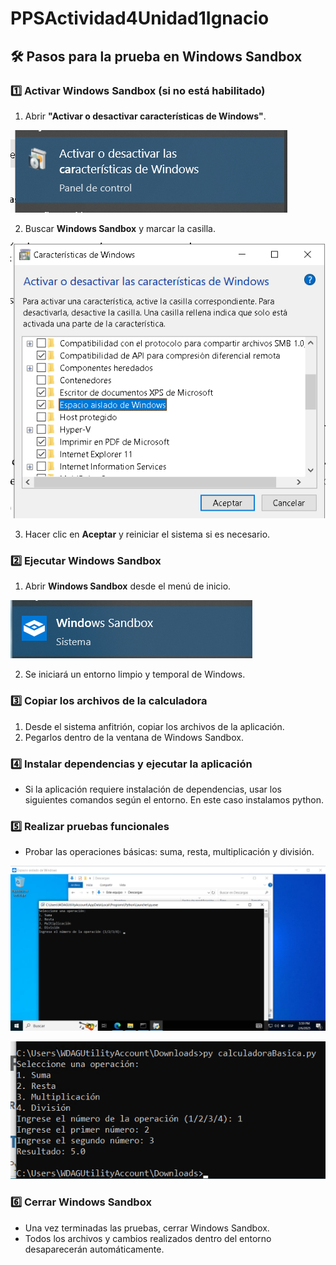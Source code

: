 # PPSActividad4Unidad1Ignacio

## 🛠 Pasos para la prueba en Windows Sandbox

### 1️⃣ Activar Windows Sandbox (si no está habilitado)
1. Abrir **"Activar o desactivar características de Windows"**.

![](/Imagenes/1.png)


2. Buscar **Windows Sandbox** y marcar la casilla.

![](/Imagenes/2.png)

3. Hacer clic en **Aceptar** y reiniciar el sistema si es necesario.

### 2️⃣ Ejecutar Windows Sandbox
1. Abrir **Windows Sandbox** desde el menú de inicio.

![](/Imagenes/3.png)

2. Se iniciará un entorno limpio y temporal de Windows.

### 3️⃣ Copiar los archivos de la calculadora
1. Desde el sistema anfitrión, copiar los archivos de la aplicación.
2. Pegarlos dentro de la ventana de Windows Sandbox.

### 4️⃣ Instalar dependencias y ejecutar la aplicación
- Si la aplicación requiere instalación de dependencias, usar los siguientes comandos según el entorno. En este caso instalamos python.

### 5️⃣ Realizar pruebas funcionales
- Probar las operaciones básicas: suma, resta, multiplicación y división.

![](/Imagenes/4.png)

![](/Imagenes/5.png)

### 6️⃣ Cerrar Windows Sandbox
- Una vez terminadas las pruebas, cerrar Windows Sandbox.
- Todos los archivos y cambios realizados dentro del entorno desaparecerán automáticamente.
